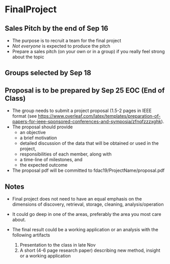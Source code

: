 # FinalProject

## Sales Pitch by the end of Sep 16

* The purpose is to recruit a team for the final project
* *Not everyone* is expected to produce the pitch
* Prepare a sales pitch (on your own or in a group) if you really feel strong about the topic

## Groups selected by Sep 18

## Proposal is to be prepared by Sep 25 EOC (End of Class)

- The group needs to submit a project proposal (1.5-2 pages in IEEE format (see https://www.overleaf.com/latex/templates/preparation-of-papers-for-ieee-sponsored-conferences-and-symposia/zfnqfzzzxghk).
- The proposal should provide
   * an objective
   * a brief motivation 
   * detailed discussion of the data that will be obtained or used in the project,
   * responsibilities of each member, along with
   * a time-line of milestones, and
   * the expected outcome
- The proposal pdf will be committed to fdac19/ProjectName/proposal.pdf



## Notes 

* Final project does not need to have an equal emphasis on the dimensions of discovery, retrieval, storage, cleaning, analysis/operation

* It could go deep in one of the areas, preferably the area you most care about.

* The final result could be a working application or an analysis with the following artifacts
  
  1. Presentation to the class in late Nov
  2. A short (4-6 page research paper) describing new method, insight or a working application 
